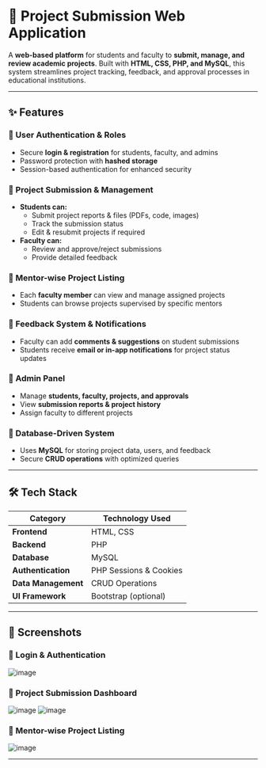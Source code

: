 # 📑 Project Submission Web Application  

A **web-based platform** for students and faculty to **submit, manage, and review academic projects**. Built with **HTML, CSS, PHP, and MySQL**, this system streamlines project tracking, feedback, and approval processes in educational institutions.  
  

---

## ✨ Features  

### **🔹 User Authentication & Roles**  
- Secure **login & registration** for students, faculty, and admins  
- Password protection with **hashed storage**  
- Session-based authentication for enhanced security  

### **🔹 Project Submission & Management**  
- **Students can:**  
  - Submit project reports & files (PDFs, code, images)  
  - Track the submission status  
  - Edit & resubmit projects if required  
- **Faculty can:**  
  - Review and approve/reject submissions  
  - Provide detailed feedback  

### **🔹 Mentor-wise Project Listing**  
- Each **faculty member** can view and manage assigned projects  
- Students can browse projects supervised by specific mentors  

### **🔹 Feedback System & Notifications**  
- Faculty can add **comments & suggestions** on student submissions  
- Students receive **email or in-app notifications** for project status updates  

### **🔹 Admin Panel**  
- Manage **students, faculty, projects, and approvals**  
- View **submission reports & project history**  
- Assign faculty to different projects  

### **🔹 Database-Driven System**  
- Uses **MySQL** for storing project data, users, and feedback  
- Secure **CRUD operations** with optimized queries  

---

## 🛠️ Tech Stack  

| **Category**           | **Technology Used**   |
|------------------------|----------------------|
| **Frontend**           | HTML, CSS            |
| **Backend**            | PHP                  |
| **Database**           | MySQL                |
| **Authentication**     | PHP Sessions & Cookies |
| **Data Management**    | CRUD Operations      |
| **UI Framework**       | Bootstrap (optional) |

---

## 📸 Screenshots  

### **🔹 Login & Authentication**
![image](https://github.com/user-attachments/assets/7409400e-7ed0-4b43-9eef-896a8969b1c2)


### **🔹 Project Submission Dashboard**  
![image](https://github.com/user-attachments/assets/316c28a3-d068-4ccc-83d1-55ac6a166258)
![image](https://github.com/user-attachments/assets/1df8928e-39a1-461c-9bcf-8570d374444b)


### **🔹 Mentor-wise Project Listing**  
![image](https://github.com/user-attachments/assets/1903acbc-8755-40d9-939c-e5ad99ccf9e4)

---
